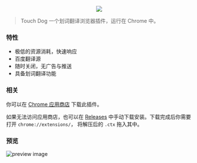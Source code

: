 <p align="center" height="300">
<img src="https://github.com/DhyanaChina/simpler-paper/blob/master/.github/logo.png" align="center">
</p>


> Touch Dog
> 一个划词翻译浏览器插件，运行在 Chrome 中。

### 特性
- 极低的资源消耗，快速响应
- 百度翻译源
- 随时关闭，无广告与推送
- 具备划词翻译功能



### 相关
你可以在 [Chrome 应用商店](https://chrome.google.com/webstore/detail/touch-dog/lljkppflllhlognbihihaldfcbbelfbh) 下载此插件。    
     
如果无法访问应用商店，也可以在 [Releases](https://github.com/DhyanaChina/touch-dog/releases) 中手动下载安装。下载完成后你需要打开 `chrome://extensions/`，
将解压后的 `.ctx` 拖入其中。



### 预览
![preview image](https://github.com/DhyanaChina/touch-dog/blob/master/.github/preview.png)






